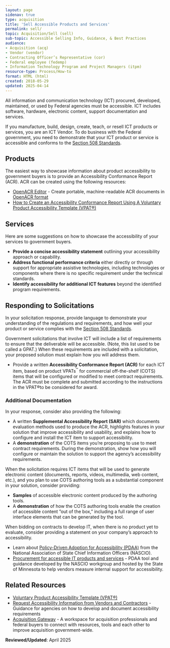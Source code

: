 ```yaml
---
layout: page
sidenav: true
type: acquisition
title: 'Sell Accessible Products and Services'
permalink: sell/
topic: Acquisition/Sell (sell)
sub-topic: Accessible Selling Info, Guidance, & Best Practices
audience:
- Acquisition (acq)
- Vendor (vendor)
- Contracting Officer’s Representative (cor)
- Federal employee (fedemp)
- Information Technology Program and Project Managers (itpm)
resource-type: Process/How-to
format: HTML (html)
created: 2018-05-29
updated: 2025-04-14
---
```


All information and communication technology (ICT) procured, developed, maintained, or used by Federal agencies must be accessible. ICT includes software, hardware, electronic content, support documentation and services.

If you manufacture, build, design, create, teach, or resell ICT products or services, you are an ICT Vendor. To do business with the Federal government, you need to demonstrate that your ICT product or service is accessible and conforms to the <a href="https://www.access-board.gov/ict/" target="_blank" class="usa-link--external">Section 508 Standards</a>.

## Products

The easiest way to showcase information about product accessibility to government buyers is to provide an Accessibility Conformance Report (ACR). ACR can be created using the following resources:

  * [OpenACR Editor](https://acreditor.section508.gov/) - Create portable, machine-readable ACR documents in [OpenACR format](https://github.com/gsa/openacr)
  * [How to Create an Accessibility Conformance Report Using A Voluntary Product Accessibility Template (VPAT®)][2]

## Services

Here are some suggestions on how to showcase the accessibility of your services to government buyers.

  * **Provide a concise accessibility statement** outlining your accessibility approach or capability.
  * **Address functional performance criteria** either directly or through support for appropriate assistive technologies, including technologies or components where there is no specific requirement under the technical standards.
  * **Identify accessibility for additional ICT features** beyond the identified program requirements.

## Responding to Solicitations

In your solicitation response, provide language to demonstrate your understanding of the regulations and requirements, and how well your product or service complies with the <a href="https://www.access-board.gov/ict/" target="_blank" class="usa-link--external">Section 508 Standards</a>.

Government solicitations that involve ICT will include a list of requirements to ensure that the deliverable will be accessible. (Note, this list used to be called a GPAT.) When these requirements are included with a solicitation, your proposed solution must explain how you will address them.

  * Provide a written **Accessibility Conformance Report (ACR)** for each ICT item, based on product VPATs<sup>&trade;</sup> for commercial off-the-shelf (COTS) items that will be configured or modified to meet contract requirements. The ACR must be complete and submitted according to the instructions in the VPAT&reg;to be considered for award.

### Additional Documentation

In your response, consider also providing the following:

  * A written **Supplemental Accessibility Report (SAR)** which documents evaluation methods used to produce the ACR, highlights features in your solution that improve accessibility and usability, and explains how to configure and install the ICT item to support accessibility.
  * A **demonstration** of the COTS items you&rsquo;re proposing to use to meet contract requirements. During the demonstration, show how you will configure or maintain the solution to support the agency&rsquo;s accessibility requirements.

When the solicitation requires ICT items that will be used to generate electronic content (documents, reports, videos, multimedia, web content, etc.), and you plan to use COTS authoring tools as a substantial component in your solution, consider providing:

  * **Samples** of accessible electronic content produced by the authoring tools.
  * A **demonstration** of how the COTS authoring tools enable the creation of accessible content &rdquo;out of the box,&rdquo; including a full range of user interface elements that can be generated by the tool.

When bidding on contracts to develop IT, when there is no product yet to evaluate, consider providing a statement on your company&rsquo;s approach to accessibility.

  * Learn about <a href="https://www.nascio.org/resource-center/resources/accessibility-in-it-procurement-part-1/" target="_blank" class="usa-link--external">Policy-Driven Adoption for Accessibility (PDAA)</a> from the National Association of State Chief Information Officers (NASCIO).
  * <a href="https://mn.gov/mnit/about-mnit/accessibility/" target="_blank" class="usa-link--external">Procurement for accessible IT products and services</a> - PDAA tool and guidance developed by the NASCIO workgroup and hosted by the State of Minnesota to help vendors measure internal support for accessibility.

## Related Resources
  * [Voluntary Product Accessibility Template (VPAT&reg;)][2]
  * [Request Accessibility Information from Vendors and Contractors][5] - Guidance for agencies on how to develop and document accessibility requirements
  * <a href="https://www.acquisitiongateway.gov/" target="_blank" class="usa-link--external">Acquisition Gateway</a> - A workspace for acquisition professionals and federal buyers to connect with resources, tools and each other to improve acquisition government-wide.

**Reviewed/Updated**: April 2025

 [2]: {{site.baseurl}}/sell/how-to-create-acr-with-vpat/
 [5]: {{site.baseurl}}/buy/request-accessibility-information